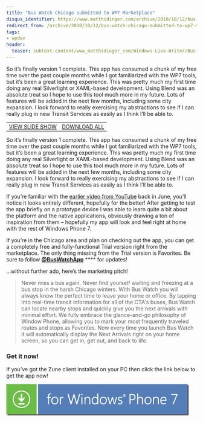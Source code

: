 ```yaml
---
title: "Bus Watch Chicago submitted to WP7 Marketplace"
disqus_identifier: https://www.matthidinger.com/archive/2010/10/12/bus-watch-chicago-submitted-to-wp7-marketplace.aspx
redirect_from: /archive/2010/10/12/bus-watch-chicago-submitted-to-wp7-marketplace.aspx/
tags: 
- wpdev
header:
  teaser: subtext-content/www_matthidinger_com/Windows-Live-Writer/Bus-Watch-Chicago-submitted-to-Marketpla_14686/Bus%20Watch%201.6_1.jpg
---
```

So it’s finally version 1 complete. This app has consumed a chunk of my free time over the past couple months while I got familiarized with the WP7 tools, but it’s been a great learning experience. This was pretty much my first time doing any real Silverlight or XAML-based development. Using Blend was an absolute treat so I hope to use this tool much more in my future. Lots of features will be added in the next few months, including some city expansion. I look forward to really exercising my abstractions to see if I can really plug in new Transit Services as easily as I think I’ll be able to.

|                                                                                                                                                        |                                                                                                                                                               |
|--------------------------------------------------------------------------------------------------------------------------------------------------------|---------------------------------------------------------------------------------------------------------------------------------------------------------------|
| [VIEW SLIDE SHOW](https://cid-7b7c1346ed380da9.skydrive.live.com/redir.aspx?page=play&resid=7B7C1346ED380DA9!485&type=5&Bsrc=Photomail&Bpub=SDX.Photos) | [DOWNLOAD ALL](https://cid-7b7c1346ed380da9.skydrive.live.com/redir.aspx?page=downloadphotos&resid=7B7C1346ED380DA9!485&type=5&Bsrc=Photomail&Bpub=SDX.Photos) |

So it’s finally version 1 complete. This app has consumed a chunk of my free time over the past couple months while I got familiarized with the WP7 tools, but it’s been a great learning experience. This was pretty much my first time doing any real Silverlight or XAML-based development. Using Blend was an absolute treat so I hope to use this tool much more in my future. Lots of features will be added in the next few months, including some city expansion. I look forward to really exercising my abstractions to see if I can really plug in new Transit Services as easily as I think I’ll be able to.

If you’re familiar with the [earlier video from YouTube](https://www.matthidinger.com/archive/2010/06/18/bustrack-windows-phone-7-app.aspx) back in June, you’ll notice it looks entirely different, hopefully for the better! After getting to test the app briefly on a prototype device I was able to learn quite a bit about the platform and the native applications, obviously drawing a ton of inspiration from them – hopefully my app will look and feel right at home with the rest of Windows Phone 7.

If you’re in the Chicago area and plan on checking out the app, you can get a completely free and fully-functional Trial version right from the marketplace. The only thing missing from the Trial version is Favorites. Be sure to follow [**@BusWatchApp**](https://twitter.com/BusWatchApp) **** for updates!

…without further ado, here’s the marketing pitch!

> Never miss a bus again. Never find yourself waiting and freezing at a bus stop in the harsh Chicago winters. With Bus Watch you will always know the perfect time to leave your home or office. By tapping into real-time transit information for all of the CTA's buses, Bus Watch can locate nearby stops and quickly give you the next arrivals with minimal effort. We fully embrace the glance-and-go philosophy of Window Phone, allowing you to mark your most frequently traveled routes and stops as Favorites. Now every time you launch Bus Watch it will automatically display the Next Arrivals right on your home screen, so you can get in, get out, and back to life.

### Get it now!

If you’ve got the Zune client installed on your PC then click the link below to get the app now!

![](/images/subtext-content/www_matthidinger_com/Windows-Live-Writer/Bus-Watch-Chicago-submitted-to-Marketpla_14686/wp7_English_480x80_blue_3.png)


 

